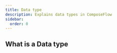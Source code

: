 ```yaml
---
title: Data type
description: Explains data types in ComposeFlow
sidebar:
  order: 0
---
```


## What is a Data type

